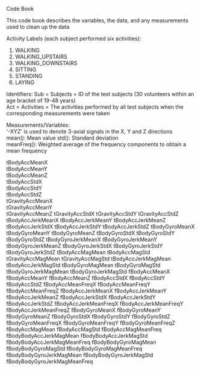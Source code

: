 Code Book

This code book describes the variables, the data, and any measurements used to clean up the data

Activity Labels (each subject performed six activities):                                                                    
1. WALKING                                                                                                                  
2. WALKING_UPSTAIRS                                                                                                         
3. WALKING_DOWNSTAIRS                                                                                                       
4. SITTING
5. STANDING                                                                                                                 
6. LAYING                                                                                                                   

Identifiers:
 Sub = Subjects = ID of the test subjects (30 volunteers within an age bracket of 19-48 years)                                 
 Act = Activities = The activities performed by all test subjects when the corresponding measurements were taken

Measurements/Variables:                                                                                                     
'-XYZ' is used to denote 3-axial signals in the X, Y and Z directions                                                       
mean(): Mean value
std(): Standard deviation                                                                                                   
meanFreq(): Weighted average of the frequency components to obtain a mean frequency

tBodyAccMeanX                                                                                  
tBodyAccMeanY           
tBodyAccMeanZ         
tBodyAccStdX        
tBodyAccStdY       
tBodyAccStdZ                
tGravityAccMeanX               
tGravityAccMeanY        
tGravityAccMeanZ
tGravityAccStdX
tGravityAccStdY
tGravityAccStdZ
tBodyAccJerkMeanX
tBodyAccJerkMeanY
tBodyAccJerkMeanZ
tBodyAccJerkStdX
tBodyAccJerkStdY
tBodyAccJerkStdZ
tBodyGyroMeanX
tBodyGyroMeanY
tBodyGyroMeanZ
tBodyGyroStdX 
tBodyGyroStdY 
tBodyGyroStdZ 
tBodyGyroJerkMeanX 
tBodyGyroJerkMeanY  
tBodyGyroJerkMeanZ
tBodyGyroJerkStdX
tBodyGyroJerkStdY
tBodyGyroJerkStdZ
tBodyAccMagMean
tBodyAccMagStd
tGravityAccMagMean
tGravityAccMagStd
tBodyAccJerkMagMean
tBodyAccJerkMagStd
tBodyGyroMagMean
tBodyGyroMagStd
tBodyGyroJerkMagMean
tBodyGyroJerkMagStd
fBodyAccMeanX
fBodyAccMeanY
fBodyAccMeanZ
fBodyAccStdX
fBodyAccStdY
fBodyAccStdZ
fBodyAccMeanFreqX
fBodyAccMeanFreqY
fBodyAccMeanFreqZ
fBodyAccJerkMeanX
fBodyAccJerkMeanY
fBodyAccJerkMeanZ
fBodyAccJerkStdX
fBodyAccJerkStdY
fBodyAccJerkStdZ
fBodyAccJerkMeanFreqX
fBodyAccJerkMeanFreqY
fBodyAccJerkMeanFreqZ
fBodyGyroMeanX
fBodyGyroMeanY
fBodyGyroMeanZ
fBodyGyroStdX
fBodyGyroStdY
fBodyGyroStdZ
fBodyGyroMeanFreqX
fBodyGyroMeanFreqY
fBodyGyroMeanFreqZ
fBodyAccMagMean
fBodyAccMagStd
fBodyAccMagMeanFreq
fBodyBodyAccJerkMagMean
fBodyBodyAccJerkMagStd
fBodyBodyAccJerkMagMeanFreq
fBodyBodyGyroMagMean
fBodyBodyGyroMagStd
fBodyBodyGyroMagMeanFreq
fBodyBodyGyroJerkMagMean
fBodyBodyGyroJerkMagStd
fBodyBodyGyroJerkMagMeanFreq
